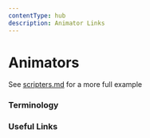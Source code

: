 ```yaml
---
contentType: hub
description: Animator Links
---
```


# Animators

See [scripters.md](scripters.md) for a more full example

### Terminology


### Useful Links